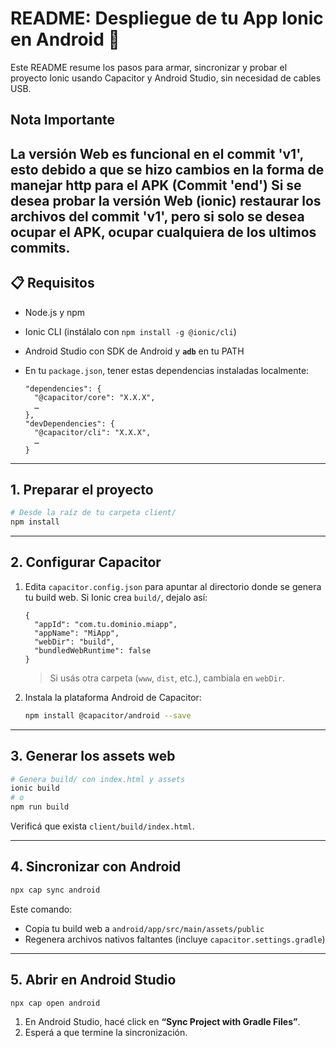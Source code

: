 # README: Despliegue de tu App Ionic en Android 📱

Este README resume los pasos para armar, sincronizar y probar el proyecto Ionic usando Capacitor y Android Studio, sin necesidad de cables USB.
## Nota Importante
La versión Web es funcional en el commit 'v1', esto debido a que se hizo cambios en la forma de manejar http para el APK (Commit 'end')
Si se desea probar la versión Web (ionic) restaurar los archivos del commit 'v1', pero si solo se desea ocupar el APK, ocupar cualquiera de los ultimos commits.
---

## 📋 Requisitos

* Node.js y npm
* Ionic CLI (instálalo con `npm install -g @ionic/cli`)
* Android Studio con SDK de Android y **`adb`** en tu PATH
* En tu `package.json`, tener estas dependencias instaladas localmente:

  ```jsonc
  "dependencies": {
    "@capacitor/core": "X.X.X",
    …
  },
  "devDependencies": {
    "@capacitor/cli": "X.X.X",
    …
  }
  ```

---

## 1. Preparar el proyecto

```bash
# Desde la raíz de tu carpeta client/
npm install
```

---

## 2. Configurar Capacitor

1. Edita `capacitor.config.json` para apuntar al directorio donde se genera tu build web.
   Si Ionic crea `build/`, dejalo así:

   ```jsonc
   {
     "appId": "com.tu.dominio.miapp",
     "appName": "MiApp",
     "webDir": "build",
     "bundledWebRuntime": false
   }
   ```

   > Si usás otra carpeta (`www`, `dist`, etc.), cambiala en `webDir`.

2. Instala la plataforma Android de Capacitor:

   ```bash
   npm install @capacitor/android --save
   ```

---

## 3. Generar los assets web

```bash
# Genera build/ con index.html y assets
ionic build
# o
npm run build
```

Verificá que exista `client/build/index.html`.

---

## 4. Sincronizar con Android

```bash
npx cap sync android
```

Este comando:

* Copia tu build web a `android/app/src/main/assets/public`
* Regenera archivos nativos faltantes (incluye `capacitor.settings.gradle`)

---

## 5. Abrir en Android Studio

```bash
npx cap open android
```

1. En Android Studio, hacé click en **“Sync Project with Gradle Files”**.
2. Esperá a que termine la sincronización.

